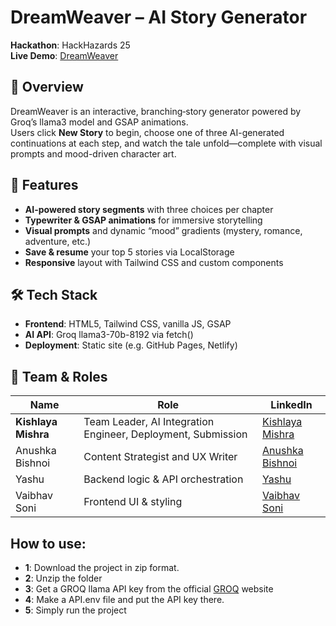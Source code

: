 # DreamWeaver – AI Story Generator

**Hackathon**: HackHazards 25  
**Live Demo**: [DreamWeaver](https://dreamweaverofficial.netlify.app/)  

## 📖 Overview

DreamWeaver is an interactive, branching‐story generator powered by Groq’s llama3 model and GSAP animations.  
Users click **New Story** to begin, choose one of three AI-generated continuations at each step, and watch the tale unfold—complete with visual prompts and mood-driven character art.

## 🚀 Features

- **AI-powered story segments** with three choices per chapter  
- **Typewriter & GSAP animations** for immersive storytelling  
- **Visual prompts** and dynamic “mood” gradients (mystery, romance, adventure, etc.)  
- **Save & resume** your top 5 stories via LocalStorage  
- **Responsive** layout with Tailwind CSS and custom components  

## 🛠️ Tech Stack

- **Frontend**: HTML5, Tailwind CSS, vanilla JS, GSAP  
- **AI API**: Groq llama3-70b-8192 via fetch()  
- **Deployment**: Static site (e.g. GitHub Pages, Netlify)

## 👥 Team & Roles

| Name             | Role                                            | LinkedIn                                                         |
|------------------|-------------------------------------------------|------------------------------------------------------------------|
| **Kishlaya Mishra**  | Team Leader, AI Integration Engineer, Deployment, Submission   | [Kishlaya Mishra](https://linkedin.com/in/kishlayamishra) |
| Anushka Bishnoi  | Content Strategist and UX Writer                                 | [Anushka Bishnoi](https://linkedin.com/in/anushka-bishnoi-88949a32a) |
| Yashu            | Backend logic & API orchestration               | [Yashu](https://linkedin.com/in/cpentyashu)             |
| Vaibhav Soni     | Frontend UI & styling                           | [Vaibhav Soni](https://linkedin.com/in/vaibhav-soni-867836285) |

## How to use:
- **1**: Download the project in zip format.
- **2**: Unzip the folder
- **3**: Get a GROQ llama API key from the official [GROQ](https://groq.com/) website
- **4**: Make a API.env file and put the API key there.
- **5**: Simply run the project